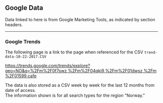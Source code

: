 ## Google Data
Data linked to here is from Google Marketing Tools, as indicated by section headers.
***
### Google Trends
The following page is a link to the page when referenced for the CSV `trend-data-10-22-2017.CSV`

https://trends.google.com/trends/explore?geo=NO&q=%2Fm%2F0f7swz,%2Fm%2F04qkj9,%2Fm%2F01dwsz,%2Fm%2F01599,cafe

The data is also stored as a CSV week by week for the last 12 months from date of access.  
The information shown is for all search types for the region "Norway."
